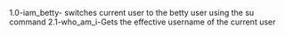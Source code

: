 1.0-iam_betty- switches current user to the betty user using the su command
2.1-who_am_i-Gets the effective username of the current user
